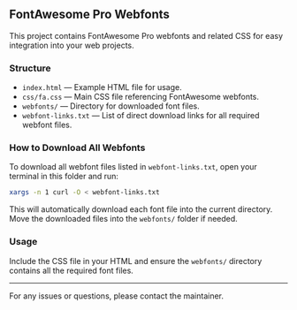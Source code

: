 ## FontAwesome Pro Webfonts

This project contains FontAwesome Pro webfonts and related CSS for easy integration into your web projects.

### Structure

- `index.html` — Example HTML file for usage.
- `css/fa.css` — Main CSS file referencing FontAwesome webfonts.
- `webfonts/` — Directory for downloaded font files.
- `webfont-links.txt` — List of direct download links for all required webfont files.

### How to Download All Webfonts

To download all webfont files listed in `webfont-links.txt`, open your terminal in this folder and run:

```sh
xargs -n 1 curl -O < webfont-links.txt
```

This will automatically download each font file into the current directory. Move the downloaded files into the `webfonts/` folder if needed.

### Usage

Include the CSS file in your HTML and ensure the `webfonts/` directory contains all the required font files.

---

For any issues or questions, please contact the maintainer.


